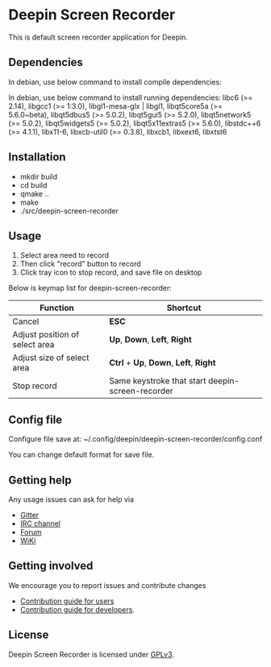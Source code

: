 # Deepin Screen Recorder

This is default screen recorder application for Deepin.

## Dependencies

In debian, use below command to install compile dependencies:


In debian, use below command to install running dependencies:
libc6 (>= 2.14), libgcc1 (>= 1:3.0), libgl1-mesa-glx | libgl1, libqt5core5a (>= 5.6.0~beta), libqt5dbus5 (>= 5.0.2), libqt5gui5 (>= 5.2.0), libqt5network5 (>= 5.0.2), libqt5widgets5 (>= 5.0.2), libqt5x11extras5 (>= 5.6.0), libstdc++6 (>= 4.1.1), libx11-6, libxcb-util0 (>= 0.3.8), libxcb1, libxext6, libxtst6

## Installation

* mkdir build
* cd build
* qmake ..
* make
* ./src/deepin-screen-recorder

## Usage

1. Select area need to record
2. Then click "record" button to record
3. Click tray icon to stop record, and save file on desktop

Below is keymap list for deepin-screen-recorder:

| Function					      | Shortcut                                         |
|---------------------------------|--------------------------------------------------|
| Cancel                          | **ESC**                                          |
| Adjust position of select area  | **Up**, **Down**, **Left**, **Right**            |
| Adjust size of select area      | **Ctrl** + **Up**, **Down**, **Left**, **Right** |
| Stop record                     | Same keystroke that start deepin-screen-recorder |


## Config file
Configure file save at:
~/.config/deepin/deepin-screen-recorder/config.conf

You can change default format for save file. 

## Getting help

Any usage issues can ask for help via

* [Gitter](https://gitter.im/orgs/linuxdeepin/rooms)
* [IRC channel](https://webchat.freenode.net/?channels=deepin)
* [Forum](https://bbs.deepin.org)
* [WiKi](http://wiki.deepin.org/)

## Getting involved

We encourage you to report issues and contribute changes

* [Contribution guide for users](http://wiki.deepin.org/index.php?title=Contribution_Guidelines_for_Users)
* [Contribution guide for developers](http://wiki.deepin.org/index.php?title=Contribution_Guidelines_for_Developers).

## License

Deepin Screen Recorder is licensed under [GPLv3](LICENSE).
